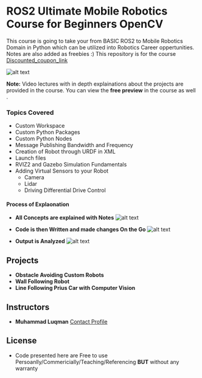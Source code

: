 # ROS2 Ultimate Mobile Robotics Course for Beginners OpenCV
 This course is going to take your from BASIC ROS2 to Mobile Robotics Domain in Python which can be utilized into Robotics Career oppertunities. Notes are also added as freebies :)
 This repository is for the course [Discounted_coupon_link](https://www.udemy.com/course/ros2-ultimate-mobile-robotics-course-for-beginners-opencv/?couponCode=GITHUB) 
 
 ![alt text](https://github.com/noshluk2/ROS2-Ultimate-Mobile-Robotics-Course/blob/main/Images/thumbnail.png)
 
 **Note:** Video lectures with in depth explainations about the projects are provided  in the course. You can view the **free preview** in the course as well .

### Topics Covered 
- Custom Workspace 
- Custom Python Packages
- Custom Python Nodes
- Message Publishing Bandwidth and Frequency 
- Creation of Robot through URDF in XML
- Launch files
- RVIZ2 and Gazebo Simulation Fundamentals 
- Adding Virtual Sensors to your Robot
  - Camera
  - Lidar
  - Driving Differential Drive Control

#### Process of Explaonation
- **All Concepts are explained with Notes**
![alt text](https://github.com/noshluk2/ROS2-Ultimate-Mobile-Robotics-Course/blob/main/Images/process_explanation.png)

- **Code is then Written and made changes On the Go**
![alt text](https://github.com/noshluk2/ROS2-Ultimate-Mobile-Robotics-Course/blob/main/Images/code.png)

- **Output is Analyzed**
![alt text](https://github.com/noshluk2/ROS2-Ultimate-Mobile-Robotics-Course/blob/main/Images/output.png)
  
  
## Projects
- **Obstacle Avoiding Custom Robots**
- **Wall Following Robot**
- **Line Following Prius Car with Computer Vision**



## Instructors
- **Muhammad Luqman** [Contact Profile](https://www.linkedin.com/in/muhammad-luqman-9b227a11b/)


   
## License
- Code presented here are Free to use Persoanlly/Commericially/Teaching/Referencing **BUT** without any warranty



